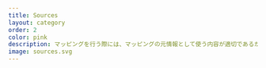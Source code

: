 ```yaml
---
title: Sources
layout: category
order: 2
color: pink
description: マッピングを行う際には、マッピングの元情報として使う内容が適切であるかどうかを確認することが非常に重要で、それこそが素晴らしいマッピングの定義と言えます。
image: sources.svg
---
```

